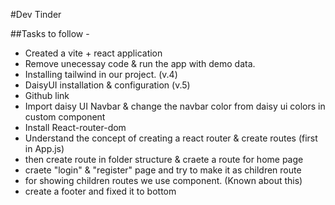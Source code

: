#Dev Tinder

##Tasks to follow - 

- Created a vite + react application
- Remove unecessay code & run the app with demo data.
- Installing tailwind in our project. (v.4)
- DaisyUI installation & configuration (v.5)
- Github link
- Import daisy UI Navbar & change the navbar color from daisy ui colors in custom component
- Install React-router-dom 
- Understand the concept of creating a react router & create routes (first in App.js)
- then create route in folder structure & craete a route for home page
- craete "login" & "register" page and try to make it as children route 
- for showing children routes we use <Outlet /> component. (Known about this)
- create a footer and fixed it to bottom